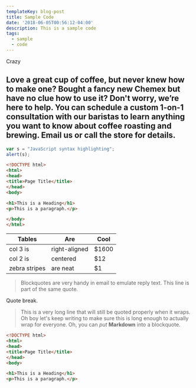 ```yaml
---
templateKey: blog-post
title: Sample Code
date: '2018-06-05T00:56:12-04:00'
description: This is a sample code
tags:
  - sample
  - code
---
```

Crazy

## Love a great cup of coffee, but never knew how to make one? Bought a fancy new Chemex but have no clue how to use it? Don't worry, we’re here to help. You can schedule a custom 1-on-1 consultation with our baristas to learn anything you want to know about coffee roasting and brewing. Email us or call the store for details.

```javascript
var s = "JavaScript syntax highlighting";
alert(s);
```

```html
<!DOCTYPE html>
<html>
<head>
<title>Page Title</title>
</head>
<body>

<h1>This is a Heading</h1>
<p>This is a paragraph.</p>

</body>
</html>
```

| Tables        | Are           | Cool  |
| ------------- | ------------- | ----- |
| col 3 is      | right-aligned | $1600 |
| col 2 is      | centered      | $12   |
| zebra stripes | are neat      | $1    |

> Blockquotes are very handy in email to emulate reply text.
> This line is part of the same quote.

Quote break.

> This is a very long line that will still be quoted properly when it wraps. Oh boy let's keep writing to make sure this is long enough to actually wrap for everyone. Oh, you can _put_ **Markdown** into a blockquote.

```html
<!DOCTYPE html>
<html>
<head>
<title>Page Title</title>
</head>
<body>

<h1>This is a Heading</h1>
<p>This is a paragraph.</p>
```
